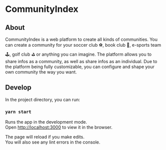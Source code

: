 # CommunityIndex

## About
CommunityIndex is a web platform to create all kinds of communities. You can create a community for your soccer club ⚽, book club 📖, e-sports team 🕹️,  golf club ⛳️ or anything you can imagine. The platform allows you to share infos as a community, as well as share infos as an individual. Due to the platform being fully customizable, you can configure and shape your own community the way you want.


## Develop

In the project directory, you can run:

### `yarn start`

Runs the app in the development mode.<br>
Open [http://localhost:3000](http://localhost:3000) to view it in the browser.

The page will reload if you make edits.<br>
You will also see any lint errors in the console.
